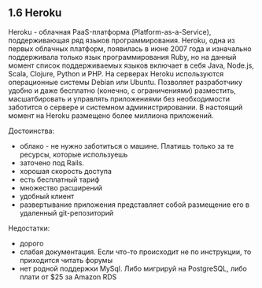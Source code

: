 ## 1.6 Heroku
Heroku - облачная PaaS-платформа (Platform-as-a-Service), поддерживающая ряд языков программирования. Heroku, одна из первых облачных платформ, появилась в июне 2007 года и изначально поддерживала только язык программирования Ruby, но на данный момент список поддерживаемых языков включает в себя Java, Node.js, Scala, Clojure, Python и PHP. На серверах Heroku используются операционные системы Debian или Ubuntu. Позволяет разработчику удобно и даже бесплатно (конечно, с ограничениями) разместить, масшатбировать и управлять приложениями без необходимости заботится о сервере и системном администрировании. В настоящий момент на Heroku размещено более миллиона приложений.

Достоинства:
* облако - не нужно заботиться о машине. Платишь только за те ресурсы, которые используешь
* заточено под Rails.
* хорошая скорость доступа
* есть бесплатный тариф
* множество расширений
* удобный клиент
* развертывание приложения представляет собой размещение его в удаленный git-репозиторий

Недостатки:
* дорого
* слабая документация. Если что-то происходит не по инструкции, то приходится читать форумы
* нет родной поддержки MySql. Либо мигрируй на PostgreSQL, либо плати от $25 за Amazon RDS